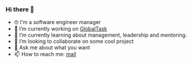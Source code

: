 ### Hi there 👋

- 🤓 I'm a software engineer manager
- 🔭 I’m currently working on [GlobalTask](https://www.globaltask.net) 
- 🌱 I’m currently learning about management, leadership and mentoring.
- 👯 I’m looking to collaborate on some cool project
- 💬 Ask me about what you want
- 📫 How to reach me: [mail](mailto:carlos90g@gmail.com) 
